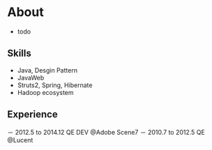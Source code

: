 # About

- todo



## Skills

- Java, Desgin Pattern
- JavaWeb
- Struts2, Spring, Hibernate
- Hadoop ecosystem


## Experience

－  2012.5 to 2014.12 QE DEV @Adobe Scene7
－  2010.7 to 2012.5   QE @Lucent